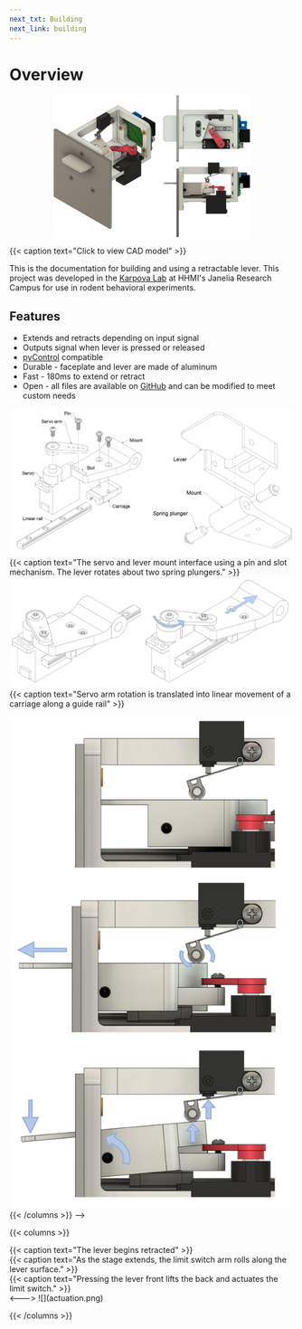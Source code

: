 ```yaml
---
next_txt: Building
next_link: building
---
```


# Overview

<p>
    <a href="https://a360.co/2xeP6Bi">
        <img src="render.png" style="width:70%;margin:auto;display:block;">
        </img>
    </a>
</p>

{{< caption text="Click to view CAD model" >}}


This is the documentation for building and using a retractable lever.
This project was developed in the [Karpova Lab](https://www.janelia.org/lab/karpova-lab) at HHMI's Janelia Research Campus for use in rodent behavioral experiments.

## Features

- Extends and retracts depending on input signal
- Outputs signal when lever is pressed or released
- [pyControl](https://pycontrol.readthedocs.io/en/latest/user-guide/hardware/#behaviour-ports) compatible
- Durable - faceplate and lever are made of aluminum
- Fast - 180ms to extend or retract
- Open - all files are available on [GitHub](https://github.com/Karpova-Lab/nosepoke)  and can be modified to meet custom needs


![](exploded.png)
{{< caption text="The servo and lever mount interface using a pin and slot mechanism. The lever rotates about two spring plungers." >}}
![](movement.png)
{{< caption text="Servo arm rotation is translated into linear movement of a carriage along a guide rail" >}}


<!-- {{< columns >}}
<br>
{{< caption text="The lever begins retracted" >}}
<br>
{{< caption text="As the stage extends, the limit switch arm rolls along the lever surface." >}}
<br>
{{< caption text="Pressing the lever front lifts the back and actuates the limit switch." >}}
<--->
![](actuation.png)
{{< /columns >}} -->

{{< columns >}}
<div style="height:100%;display:flex;justify-content:center;flex-direction:column;">
    {{< caption text="The lever begins retracted" >}}
    <br>
    {{< caption text="As the stage extends, the limit switch arm rolls along the lever surface." >}}
    <br>
    {{< caption text="Pressing the lever front lifts the back and actuates the limit switch." >}}
</div>
<--->
![](actuation.png)

{{< /columns >}}


